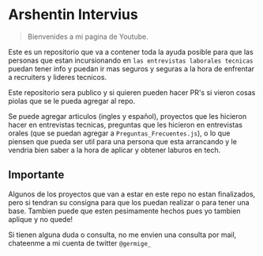 #               Arshentin Intervius

> Bienvenides a mi pagina de Youtube.

Este es un repositorio que va a contener toda la ayuda posible para que las personas que estan incursionando en `las entrevistas laborales tecnicas` puedan tener info y puedan ir mas seguros y seguras a la hora de enfrentar a recruiters y lideres tecnicos.

Este repositorio sera publico y si quieren pueden hacer PR's si vieron cosas piolas que se le pueda agregar al repo. 

Se puede agregar articulos (ingles y español), proyectos que les hicieron hacer en entrevistas tecnicas, preguntas que les hicieron en entrevistas orales (que se puedan agregar a `Preguntas_Frecuentes.js`), o lo que piensen que pueda ser util para una persona que esta arrancando y le vendria bien saber a la hora de aplicar y obtener laburos en tech.

## Importante

Algunos de los proyectos que van a estar en este repo no estan finalizados, pero si tendran su consigna para que los puedan realizar o para tener una base. Tambien puede que esten pesimamente hechos pues yo tambien aplique y no quede!

Si tienen alguna duda o consulta, no me envien una consulta por mail, chateenme a mi cuenta de twitter `@germige_`